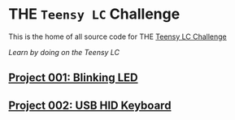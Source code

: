 # THE `Teensy LC` Challenge

This is the home of all source code for THE [Teensy LC Challenge](https://hefnawi.me/quests/teensy-lc-challenge/)

_Learn by doing on the Teensy LC_

## [Project 001: Blinking LED](https://hefnawi.me/posts/teensy-lc-blinking-led/)

## [Project 002: USB HID Keyboard](https://hefnawi.me/posts/teensy-lc-hid-usb-keyboard/)
